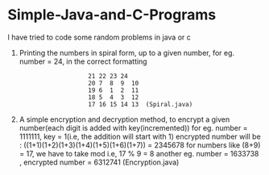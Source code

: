# Simple-Java-and-C-Programs
I have tried to code some random problems in java or c

1. Printing the numbers in spiral form, up to a given number, for eg. number = 24, in the correct formatting                     
                          
                          21 22 23 24
                          20 7  8  9  10
                          19 6  1  2  11
                          18 5  4  3  12
                          17 16 15 14 13  (Spiral.java)
             

2. A simple encryption and decryption method, to encrypt a given number(each digit is added with key(incremented))
          for eg. number = 1111111, key = 1(i.e, the addition will start with 1)
          encrypted number will be : ((1+1)(1+2)(1+3)(1+4)(1+5)(1+6)(1+7)) = 2345678
          for numbers like (8+9) = 17, we have to take mod i.e, 17 % 9 = 8
          another eg.  number = 1633738 , encrypted number = 6312741
                                          (Encryption.java)
